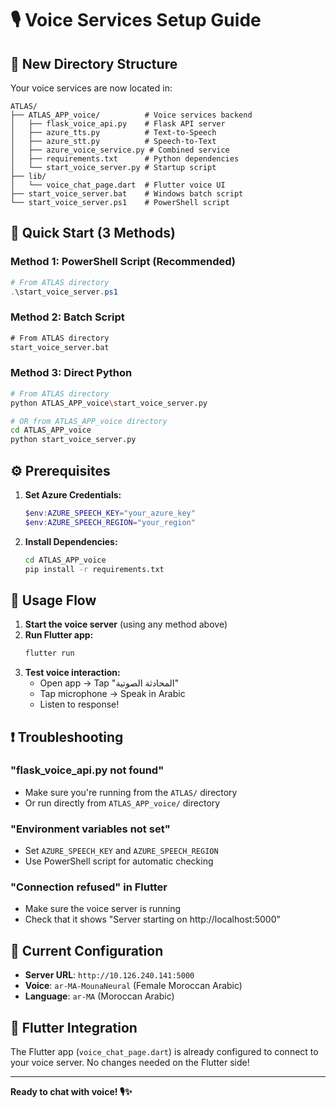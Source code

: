 # 🎙️ Voice Services Setup Guide

## 📁 **New Directory Structure**

Your voice services are now located in:
```
ATLAS/
├── ATLAS_APP_voice/          # Voice services backend
│   ├── flask_voice_api.py    # Flask API server
│   ├── azure_tts.py          # Text-to-Speech
│   ├── azure_stt.py          # Speech-to-Text
│   ├── azure_voice_service.py # Combined service
│   ├── requirements.txt      # Python dependencies
│   └── start_voice_server.py # Startup script
├── lib/
│   └── voice_chat_page.dart  # Flutter voice UI
├── start_voice_server.bat    # Windows batch script
└── start_voice_server.ps1    # PowerShell script
```

## 🚀 **Quick Start (3 Methods)**

### **Method 1: PowerShell Script (Recommended)**
```powershell
# From ATLAS directory
.\start_voice_server.ps1
```

### **Method 2: Batch Script**
```cmd
# From ATLAS directory
start_voice_server.bat
```

### **Method 3: Direct Python**
```bash
# From ATLAS directory
python ATLAS_APP_voice\start_voice_server.py

# OR from ATLAS_APP_voice directory
cd ATLAS_APP_voice
python start_voice_server.py
```

## ⚙️ **Prerequisites**

1. **Set Azure Credentials:**
   ```powershell
   $env:AZURE_SPEECH_KEY="your_azure_key"
   $env:AZURE_SPEECH_REGION="your_region"
   ```

2. **Install Dependencies:**
   ```bash
   cd ATLAS_APP_voice
   pip install -r requirements.txt
   ```

## 🎯 **Usage Flow**

1. **Start the voice server** (using any method above)
2. **Run Flutter app:**
   ```bash
   flutter run
   ```
3. **Test voice interaction:**
   - Open app → Tap "المحادثة الصوتية"
   - Tap microphone → Speak in Arabic
   - Listen to response!

## ❗ **Troubleshooting**

### **"flask_voice_api.py not found"**
- Make sure you're running from the `ATLAS/` directory
- Or run directly from `ATLAS_APP_voice/` directory

### **"Environment variables not set"**
- Set `AZURE_SPEECH_KEY` and `AZURE_SPEECH_REGION`
- Use PowerShell script for automatic checking

### **"Connection refused" in Flutter**
- Make sure the voice server is running
- Check that it shows "Server starting on http://localhost:5000"

## 🔧 **Current Configuration**

- **Server URL**: `http://10.126.240.141:5000`
- **Voice**: `ar-MA-MounaNeural` (Female Moroccan Arabic)
- **Language**: `ar-MA` (Moroccan Arabic)

## 📱 **Flutter Integration**

The Flutter app (`voice_chat_page.dart`) is already configured to connect to your voice server. No changes needed on the Flutter side!

---

**Ready to chat with voice! 🎙️✨**
